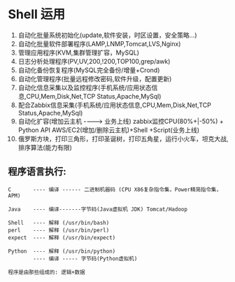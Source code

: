 # Shell 运用
1. 自动化批量系统初始化(update,软件安装，时区设置，安全策略...)
2. 自动化批量软件部署程序(LAMP,LNMP,Tomcat,LVS,Nginx)
3. 管理应用程序(KVM,集群管理扩容，MySQL)
4. 日志分析处理程序(PV,UV,200,!200,TOP100,grep/awk)
5. 自动化备份恢复程序(MySQL完全备份/增量+Crond)
6. 自动化管理程序(批量远程修改密码,软件升级，配置更新)
7. 自动化信息采集以及监控程序(手机系统/应用状态信息,CPU,Mem,Disk,Net,TCP Status,Apache,MySql)
8. 配合Zabbix信息采集(手机系统/应用状态信息,CPU,Mem,Disk,Net,TCP Status,Apache,MySql)
9. 自动化扩容(增加云主机 ----> 业务上线)
    zabbix监控CPU(80%+|-50%) + Python API AWS/EC2(增加/删除云主机)+Shell +Script(业务上线)
10. 俄罗斯方块，打印三角形，打印圣诞树，打印五角星，运行小火车，坦克大战,排序算法(能力有限)

## 程序语言执行:
```
C       ---- 编译 ------ 二进制机器码 (CPU X86复杂指令集，Power精简指令集，APM)

Java    ---- 编译-------字节码(Java虚拟机 JDK) Tomcat/Hadoop

Shell   ---- 解释 (/usr/bin/bash)
perl    ---- 解释 (/usr/bin/perl)
expect  ---- 解释 (/usr/bin/expect)

Python  ---- 解释 (/usr/bin/python)
        ---- 编译 ----- 字节码(Python虚拟机)

程序是由那些组成的: 逻辑+数据
```
